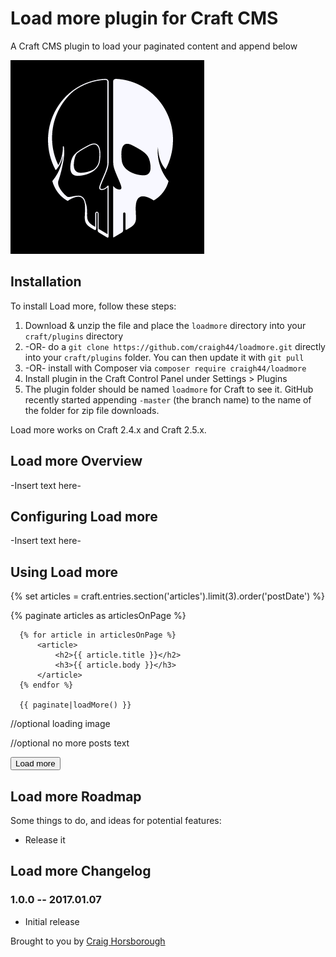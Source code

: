 # Load more plugin for Craft CMS

A Craft CMS plugin to load your paginated content and append below

![Screenshot](resources/screenshots/ghostwhite.png)

## Installation

To install Load more, follow these steps:

1. Download & unzip the file and place the `loadmore` directory into your `craft/plugins` directory
2.  -OR- do a `git clone https://github.com/craigh44/loadmore.git` directly into your `craft/plugins` folder.  You can then update it with `git pull`
3.  -OR- install with Composer via `composer require craigh44/loadmore`
4. Install plugin in the Craft Control Panel under Settings > Plugins
5. The plugin folder should be named `loadmore` for Craft to see it.  GitHub recently started appending `-master` (the branch name) to the name of the folder for zip file downloads.

Load more works on Craft 2.4.x and Craft 2.5.x.

## Load more Overview

-Insert text here-

## Configuring Load more

-Insert text here-

## Using Load more

{% set articles = craft.entries.section('articles').limit(3).order('postDate') %}

<div id="load-more-content">
  {% paginate articles as articlesOnPage %}

      {% for article in articlesOnPage %}
          <article>
              <h2>{{ article.title }}</h2>
              <h3>{{ article.body }}</h3>
          </article>
      {% endfor %}

      {{ paginate|loadMore() }}
</div>

//optional loading image
<img id="loading-image" style='display: none;'>

//optional no more posts text
<h1 id='no-more-pages' style='display: none;'>No more posts</h1>
<button id='load-button'>Load more</button>

## Load more Roadmap

Some things to do, and ideas for potential features:

* Release it

## Load more Changelog

### 1.0.0 -- 2017.01.07

* Initial release

Brought to you by [Craig Horsborough](http://www.ghostwhite.net)
